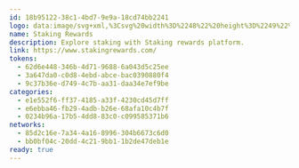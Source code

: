 ```yaml
---
id: 18b95122-38c1-4bd7-9e9a-18cd74bb2241
logo: data:image/svg+xml,%3Csvg%20width%3D%2248%22%20height%3D%2249%22%20viewBox%3D%220%200%2048%2049%22%20fill%3D%22none%22%20xmlns%3D%22http%3A%2F%2Fwww.w3.org%2F2000%2Fsvg%22%3E%0A%3Cpath%20d%3D%22M47.998%2024.7114C47.998%2011.4566%2037.2529%200.711426%2023.998%200.711426C10.7432%200.711426%20-0.00195312%2011.4566%20-0.00195312%2024.7114C-0.00195312%2037.9663%2010.7432%2048.7114%2023.998%2048.7114C37.2529%2048.7114%2047.998%2037.9663%2047.998%2024.7114Z%22%20fill%3D%22white%22%2F%3E%0A%3Cpath%20d%3D%22M10%2016V21.8049H16.8919V16H10ZM26.2162%2021.8049V16H40V21.8049H26.2162ZM10%2021.8049V27.6098H16.8919V21.8049H10ZM23.7838%2033H16.8919V21.8049H23.7838V33ZM33.1081%2033H26.2162V21.8049H33.1081V33Z%22%20fill%3D%22%23023BFF%22%2F%3E%0A%3C%2Fsvg%3E%0A
name: Staking Rewards
description: Explore staking with Staking rewards platform.
link: https://www.stakingrewards.com/
tokens:
  - 62d6e448-346b-4d71-9688-6a043d5c25ee
  - 3a647da0-c0d8-4ebd-abce-bac0390880f4
  - 9c37b36e-d749-4c7b-aa31-daa34e7ef9be
categories:
  - e1e552f6-ff37-4185-a33f-4230cd45d7ff
  - e6ebba46-fb29-4adb-b26e-68afa10c4b7f
  - 0234b96a-17b5-4dd8-83c0-c099585371b6
networks:
  - 85d2c16e-7a34-4a16-8996-304b6673c6d0
  - bb0bf04c-20dd-4c21-9bb1-1b2de47deb1e
ready: true
---
```

